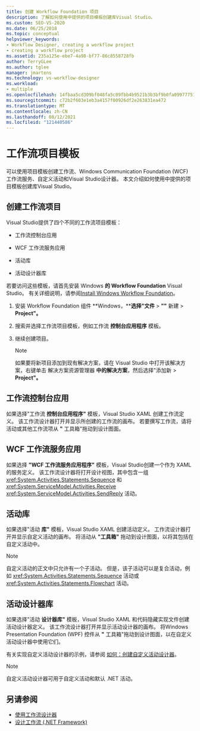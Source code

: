 ```yaml
---
title: 创建 Workflow Foundation 项目
description: 了解如何使用中提供的项目模板创建库Visual Studio。
ms.custom: SEO-VS-2020
ms.date: 06/25/2018
ms.topic: conceptual
helpviewer_keywords:
- Workflow Designer, creating a workflow project
- creating a workflow project
ms.assetid: 235a125e-ebe7-4a98-bf77-86c8558728fb
author: TerryGLee
ms.author: tglee
manager: jmartens
ms.technology: vs-workflow-designer
ms.workload:
- multiple
ms.openlocfilehash: 14fbaa5cd309bf048fa5c09fbb4b9521b3b3bf9b0fa09977751077d535d9fa70
ms.sourcegitcommit: c72b2f603e1eb3a4157f00926df2e263831ea472
ms.translationtype: MT
ms.contentlocale: zh-CN
ms.lasthandoff: 08/12/2021
ms.locfileid: "121440586"
---
```

# <a name="workflow-project-templates"></a>工作流项目模板

可以使用项目模板创建工作流、Windows Communication Foundation (WCF) 工作流服务、自定义活动和Visual Studio设计器。 本文介绍如何使用中提供的项目模板创建库Visual Studio。

## <a name="create-a-workflow-project"></a>创建工作流项目

Visual Studio提供了四个不同的工作流项目模板：

- 工作流控制台应用

- WCF 工作流服务应用

- 活动库

- 活动设计器库

若要访问这些模板，请首先安装 Windows **的 Workflow Foundation** Visual Studio。 有关详细说明，请参阅[Install Windows Workflow Foundation](developing-applications-with-the-workflow-designer.md#install-windows-workflow-foundation)。

1. 安装 Workflow Foundation 组件 **Windows，****选择"文件**  >  **""** 新建  >  **Project"。**

1. 搜索并选择工作流项目模板，例如工作流 **控制台应用程序** 模板。

1. 继续创建项目。

   > [!NOTE]
   > 如果要将新项目添加到现有解决方案，请在 Visual Studio 中打开该解决方案，右键单击 解决方案资源管理器 **中的解决方案**，然后选择"添加新  >  **Project"。**

## <a name="workflow-console-app"></a>工作流控制台应用

如果选择"工作流 **控制台应用程序"** 模板，Visual Studio XAML 创建工作流定义。 该工作流设计器打开并显示所创建的工作流的画布。 若要撰写工作流，请将活动或其他工作流项从 **"** 工具箱"拖动到设计图面。

## <a name="wcf-workflow-service-app"></a>WCF 工作流服务应用

如果选择 **"WCF 工作流服务应用程序"** 模板，Visual Studio创建一个作为 XAML 的服务定义。 该工作流设计器将打开设计视图，其中包含一组 <xref:System.Activities.Statements.Sequence> 和 <xref:System.ServiceModel.Activities.Receive> <xref:System.ServiceModel.Activities.SendReply> 活动。

## <a name="activity-library"></a>活动库

如果选择"活动 **库"** 模板，Visual Studio XAML 创建活动定义。 工作流设计器打开并显示自定义活动的画布。 将活动从 **"工具箱"** 拖动到设计图面，以将其包括在自定义活动中。

> [!NOTE]
> 自定义活动的正文中只允许有一个子活动。 但是，该子活动可以是复合活动，例如 <xref:System.Activities.Statements.Sequence> 活动或 <xref:System.Activities.Statements.Flowchart> 活动。

## <a name="activity-designer-library"></a>活动设计器库

如果选择"活动 **设计器库"** 模板，Visual Studio XAML 和代码隐藏实现文件创建活动设计器定义。 该工作流设计器打开并显示活动设计器的画布。 将Windows Presentation Foundation (WPF) 控件从 **"** 工具箱"拖动到设计图面，以在自定义活动设计器中使用它们。

有关实现自定义活动设计器的示例，请参阅 [如何：创建自定义活动设计器](/dotnet/framework/windows-workflow-foundation/how-to-create-a-custom-activity-designer)。

> [!NOTE]
> 自定义活动设计器可用于自定义活动和默认 .NET 活动。

## <a name="see-also"></a>另请参阅

- [使用工作流设计器](developing-applications-with-the-workflow-designer.md)
- [设计工作流 (.NET Framework) ](/dotnet/framework/windows-workflow-foundation/designing-workflows)
